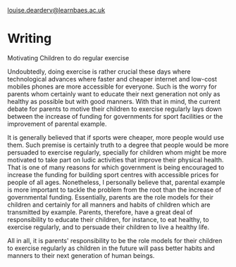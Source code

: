 
louise.dearderv@learnbaes.ac.uk



# Writing


Motivating Children to do regular exercise

Undoubtedly, doing exercise is rather crucial these days where technological advances
where faster and cheaper internet and low-cost mobiles phones are more accessible for
everyone. Such is the worry for parents whom certainly want to educate their next generation 
not only as healthy as possible but with good  manners. With that in mind, 
the current debate for parents to motive their children to exercise regularly lays down 
between the increase of funding for governments for sport facilities or the improvement 
of parental example.

It is generally believed that if sports were cheaper, more people would use them.
Such premise is certainly truth to a degree that people would be more persuaded 
to exercise regularly, specially for children whom might be more motivated 
to take part on ludic activities that improve their physical health. 
That is one of many reasons for which government is being encouraged to increase 
the funding for building sport centres with accessible prices for people of all ages.
Nonetheless, I personally believe that, parental example is more important to tackle 
the problem from the root than the increase of governmental funding. 
Essentially, parents are the role models for their children and certainly for all 
manners and habits of children which are transmitted by example.
Parents, therefore, have a great deal of responsibility to educate their children,
for instance, to eat healthy, to exercise regularly, and to persuade their children 
to live a healthy life.

All in all, it is parents' responsibility to be the role models for their children
to exercise regularly as children in the future will pass better habits and manners 
to their next generation of human beings.


